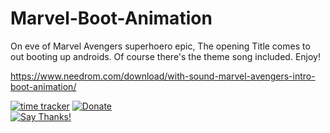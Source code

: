 # Marvel-Boot-Animation
On eve of Marvel Avengers superhoero epic, The opening Title comes to out booting up androids. Of course there's the theme song included.  Enjoy!

https://www.needrom.com/download/with-sound-marvel-avengers-intro-boot-animation/

[![time tracker](https://wakatime.com/badge/github/Grv-Singh/Marvel-Boot-Animation.svg)](https://wakatime.com/badge/github/Grv-Singh/Marvel-Boot-Animation)
[![Donate](https://img.shields.io/badge/Donate-PayPal-green.svg)](https://www.paypal.me/grv97)<br>
[![Say Thanks!](https://img.shields.io/badge/Say%20Thanks-!-1EAEDB.svg)](https://saythanks.io/to/acad.grv97@gmail.com)<br>
